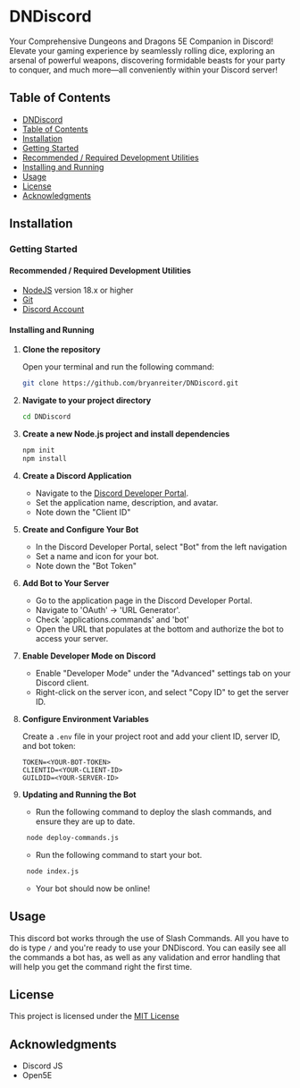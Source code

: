 # DNDiscord

Your Comprehensive Dungeons and Dragons 5E Companion in Discord! Elevate your gaming experience by seamlessly rolling dice, exploring an arsenal of powerful weapons, discovering formidable beasts for your party to conquer, and much more—all conveniently within your Discord server!

## Table of Contents

- [DNDiscord](#dndiscord)
- [Table of Contents](#table-of-contents)
- [Installation](#installation)
- [Getting Started](#getting-started)
- [Recommended / Required Development Utilities](#recommended--required-development-utilities)
- [Installing and Running](#installing-and-running)
- [Usage](#usage)
- [License](#license)
- [Acknowledgments](#acknowledgments)

## Installation

### Getting Started

#### Recommended / Required Development Utilities

- [NodeJS](https://nodejs.org/en/download) version 18.x or higher
- [Git](https://git-scm.com/downloads)
- [Discord Account](https://discord.com/)

#### Installing and Running

1. **Clone the repository**

   Open your terminal and run the following command:

   ```bash
   git clone https://github.com/bryanreiter/DNDiscord.git
   ```

2. **Navigate to your project directory**

   ```bash
   cd DNDiscord
   ```

3. **Create a new Node.js project and install dependencies**

   ```bash
   npm init
   npm install
   ```

4. **Create a Discord Application**

   - Navigate to the [Discord Developer Portal](https://discord.com/developers/applications).
   - Set the application name, description, and avatar.
   - Note down the "Client ID"

5. **Create and Configure Your Bot**

   - In the Discord Developer Portal, select "Bot" from the left navigation
   - Set a name and icon for your bot.
   - Note down the "Bot Token"

6. **Add Bot to Your Server**

   - Go to the application page in the Discord Developer Portal.
   - Navigate to 'OAuth' -> 'URL Generator'.
   - Check 'applications.commands' and 'bot'
   - Open the URL that populates at the bottom and authorize the bot to access your server.

7. **Enable Developer Mode on Discord**

   - Enable "Developer Mode" under the "Advanced" settings tab on your Discord client.
   - Right-click on the server icon, and select "Copy ID" to get the server ID.

8. **Configure Environment Variables**

   Create a `.env` file in your project root and add your client ID, server ID, and bot token:

   ```env
   TOKEN=<YOUR-BOT-TOKEN>
   CLIENTID=<YOUR-CLIENT-ID>
   GUILDID=<YOUR-SERVER-ID>
   ```

9. **Updating and Running the Bot**

   - Run the following command to deploy the slash commands, and ensure they are up to date.

   ```bash
    node deploy-commands.js
   ```

   - Run the following command to start your bot.

   ```bash
    node index.js
   ```

   - Your bot should now be online!

## Usage

This discord bot works through the use of Slash Commands. All you have to do is type `/` and you're ready to use your DNDiscord. You can easily see all the commands a bot has, as well as any validation and error handling that will help you get the command right the first time.

## License

This project is licensed under the [MIT License](https://github.com/bryanreiter/DNDiscord?tab=MIT-1-ov-file)

## Acknowledgments

- Discord JS
- Open5E
